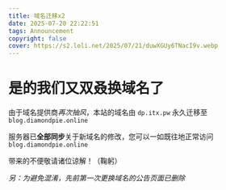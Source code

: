 ```yaml
---
title: 域名迁移x2
date: 2025-07-20 22:22:51
tags: Announcement
copyright: false
cover: https://s2.loli.net/2025/07/21/duwXGUy6TNacI9v.webp
---
```


# 是的我们又双叒换域名了

由于域名提供商*再次抽风*，本站的域名由 `dp.itx.pw` 永久迁移至 `blog.diamondpie.online`

服务器已**全部同步**关于新域名的修改，您可以一如既往地正常访问 `blog.diamondpie.online`

带来的不便敬请诸位谅解！（鞠躬）

*另：为避免混淆，先前第一次更换域名的公告页面已删除*
